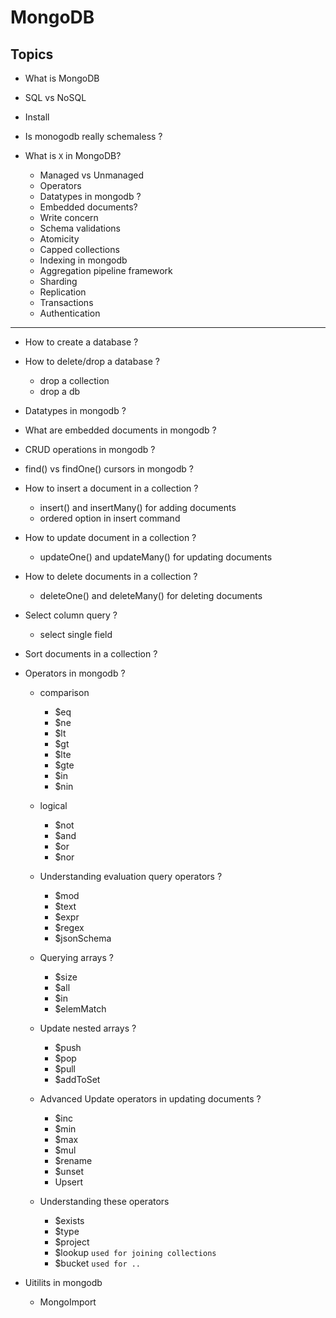 # MongoDB

## Topics

- What is MongoDB
- SQL vs NoSQL
- Install
- Is monogodb really schemaless ?

- What is `X` in MongoDB?

  - Managed vs Unmanaged
  - Operators
  - Datatypes in mongodb ?
  - Embedded documents?
  - Write concern
  - Schema validations
  - Atomicity
  - Capped collections
  - Indexing in mongodb
  - Aggregation pipeline framework
  - Sharding
  - Replication
  - Transactions
  - Authentication

---

- How to create a database ?
- How to delete/drop a database ?

  - drop a collection
  - drop a db

- Datatypes in mongodb ?
- What are embedded documents in mongodb ?

- CRUD operations in mongodb ?
- find() vs findOne() cursors in mongodb ?
- How to insert a document in a collection ?
  - insert() and insertMany() for adding documents
  - ordered option in insert command
- How to update document in a collection ?
  - updateOne() and updateMany() for updating documents
- How to delete documents in a collection ?

  - deleteOne() and deleteMany() for deleting documents

- Select column query ?
  - select single field
- Sort documents in a collection ?

- Operators in mongodb ?

  - comparison
    - $eq
    - $ne
    - $lt
    - $gt
    - $lte
    - $gte
    - $in
    - $nin
  - logical
    - $not
    - $and
    - $or
    - $nor
  - Understanding evaluation query operators ?

    - $mod
    - $text
    - $expr
    - $regex
    - $jsonSchema

  - Querying arrays ?

    - $size
    - $all
    - $in
    - $elemMatch

  - Update nested arrays ?

    - $push
    - $pop
    - $pull
    - $addToSet

  - Advanced Update operators in updating documents ?

    - $inc
    - $min
    - $max
    - $mul
    - $rename
    - $unset
    - Upsert

  - Understanding these operators

    - $exists
    - $type
    - $project
    - $lookup `used for joining collections`
    - $bucket `used for ..`

- Uitilits in mongodb
  - MongoImport
